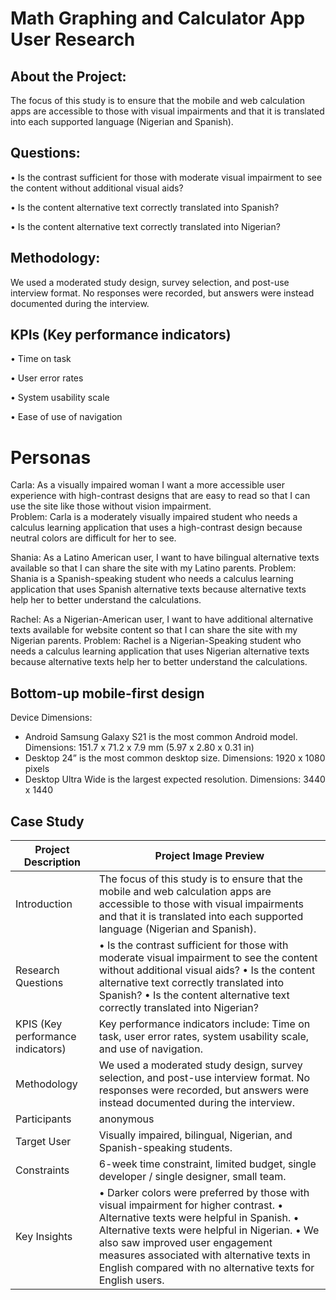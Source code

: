 # Math Graphing and Calculator App User Research

## About the Project: 
The focus of this study is to ensure that the mobile and web calculation apps are accessible to those with visual impairments and that it is translated into each supported language (Nigerian and Spanish).

## Questions: 
•	Is the contrast sufficient for those with moderate visual impairment to see the content without additional visual aids?

•	Is the content alternative text correctly translated into Spanish?

•	Is the content alternative text correctly translated into Nigerian?

## Methodology:
We used a moderated study design, survey selection, and post-use interview format.  No responses were recorded, but answers were instead documented during the interview.

## KPIs (Key performance indicators)
•	Time on task

•	User error rates

•	System usability scale

•	Ease of use of navigation

# Personas 
Carla: As a visually impaired woman I want a more accessible user experience with high-contrast designs that are easy to read so that I can use the site like those without vision impairment.  
Problem: Carla is a moderately visually impaired student who needs a calculus learning application that uses a high-contrast design because neutral colors are difficult for her to see.

Shania: As a Latino American user, I want to have bilingual alternative texts available so that I can share the site with my Latino parents. 
Problem: Shania is a Spanish-speaking student who needs a calculus learning application that uses Spanish alternative texts because alternative texts help her to better understand the calculations. 

Rachel: As a Nigerian-American user, I want to have additional alternative texts available for website content so that I can share the site with my Nigerian parents. 
Problem: Rachel is a Nigerian-Speaking student who needs a calculus learning application that uses Nigerian alternative texts because alternative texts help her to better understand the calculations.

## Bottom-up mobile-first design

Device	Dimensions:
- Android	Samsung Galaxy S21 is the most common Android model.	Dimensions: 151.7 x 71.2 x 7.9 mm (5.97 x 2.80 x 0.31 in)
- Desktop 24”	is the most common desktop size.	Dimensions: 1920 x 1080 pixels
- Desktop Ultra Wide is the largest expected resolution. Dimensions:	3440 x 1440

## Case Study
<!-- TABLE -->
| Project Description | Project Image Preview |
| --- | --- |
| Introduction | The focus of this study is to ensure that the mobile and web calculation apps are accessible to those with visual impairments and that it is translated into each supported language (Nigerian and Spanish).
| Research Questions	| •	Is the contrast sufficient for those with moderate visual impairment to see the content without additional visual aids? •	Is the content alternative text correctly translated into Spanish? •	Is the content alternative text correctly translated into Nigerian?|
| KPIS (Key performance indicators)	| Key performance indicators include: Time on task, user error rates, system usability scale, and use of navigation.|
| Methodology |	We used a moderated study design, survey selection, and post-use interview format.  No responses were recorded, but answers were instead documented during the interview. |
| Participants| anonymous |
| Target User |	Visually impaired, bilingual, Nigerian, and Spanish-speaking students. |
| Constraints |	6-week time constraint, limited budget, single developer / single designer, small team. |
| Key Insights	| •	Darker colors were preferred by those with visual impairment for higher contrast. •	Alternative texts were helpful in Spanish. •	Alternative texts were helpful in Nigerian. •	We also saw improved user engagement measures associated with alternative texts in English compared with no alternative texts for English users. |


